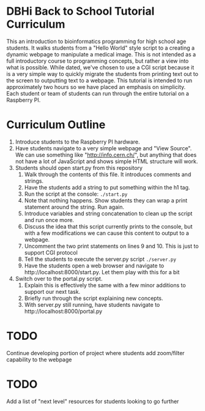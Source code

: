 # DBHi Back to School Tutorial Curriculum

This an introduction to bioinformatics programming for high school age students. It walks students from a "Hello World" style script to a creating a dynamic webpage to manipulate a medical image. This is not intended as a full introductory course to programming concepts, but rather a view into what is possible. While dated, we've chosen to use a CGI script because it is a very simple way to quickly migrate the students from printing text out to the screen to outputting text to a webpage. This tutorial is intended to run approximately two hours so we have placed an emphasis on simplicity. Each student or team of students can run through the entire tutorial on a Raspberry PI.


# Curriculum Outline

1. Introduce students to the Raspberry PI hardware.
1. Have students navigate to a very simple webpage and "View Source". We can use something like "http://info.cern.ch/", but anything that does not have a lot of JavaScript and shows simple HTML structure will work.
1. Students should open start.py from this repository
    1. Walk through the contents of this file. It introduces comments and strings.
    1. Have the students add a string to put something within the h1 tag.
    1. Run the script at the console: `./start.py`
    1. Note that nothing happens. Show students they can wrap a print statement around the string. Run again.
    1. Introduce variables and string concatenation to clean up the script and run once more.
    1. Discuss the idea that this script currently prints to the console, but with a few modifications we can cause this content to output to a webpage.
    1. Uncomment the two print statements on lines 9 and 10. This is just to support CGI protocol
    1. Tell the students to execute the server.py script `./server.py`
    1. Have the students open a web browser and navigate to http://localhost:8000/start.py. Let them play with this for a bit
1. Switch over to the portal.py script. 
	1. Explain this is effectively the same with a few minor additions to support our next task.
	1. Briefly run through the script explaining new concepts.
	1. With server.py still running, have students navigate to http://localhost:8000/portal.py

# TODO 
Continue developing portion of project where students add zoom/filter capability to the webpage


# TODO
Add a list of "next level" resources for students looking to go further

